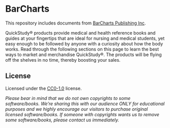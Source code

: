 # BarCharts

This repository includes documents from [BarCharts Publishing Inc](https://www.barcharts.com).

QuickStudy® products provide medical and health reference books and guides at your fingertips that
are ideal for nursing and medical students, yet easy enough to be followed by anyone with a curiosity
about how the body works. Read through the following sections on this page to learn the best ways to
market and merchandise QuickStudy®. The products will be flying off the shelves in no time, thereby
boosting your sales.

## License

Licensed under the [CC0-1.0](LICENSE) license.

*Please bear in mind that we do not own copyrights to some software/books. We’re sharing this with
our audience ONLY for educational purposes and we highly encourage our visitors to purchase original
licensed software/books. If someone with copyrights wants us to remove some software/books, please
contact us immediately.*

